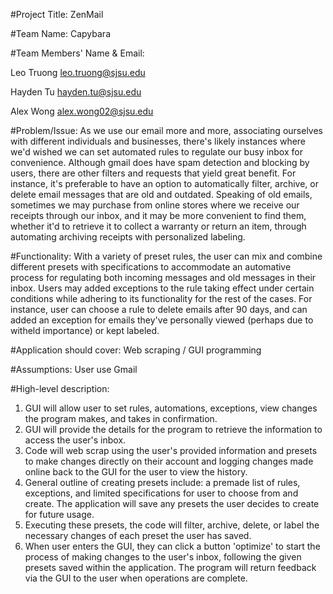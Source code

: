 #Project Title: ZenMail

#Team Name: Capybara

#Team Members' Name & Email:

Leo Truong leo.truong@sjsu.edu

Hayden Tu hayden.tu@sjsu.edu

Alex Wong alex.wong02@sjsu.edu

#Problem/Issue: As we use our email more and more, associating ourselves with different individuals and businesses, there's likely instances where we'd wished we can set automated rules to regulate our busy inbox for convenience. Although gmail does have spam detection and blocking by users, there are other filters and requests that yield great benefit. For instance, it's preferable to have an option to automatically filter, archive, or delete email messages that are old and outdated. Speaking of old emails, sometimes we may purchase from online stores where we receive our receipts through our inbox, and it may be more convenient to find them, whether it'd to retrieve it to collect a warranty or return an item, through automating archiving receipts with personalized labeling.

#Functionality: With a variety of preset rules, the user can mix and combine different presets with specifications to accommodate an automative process for regulating both incoming messages and old messages in their inbox. Users may added exceptions to the rule taking effect under certain conditions while adhering to its functionality for the rest of the cases. For instance, user can choose a rule to delete emails after 90 days, and can added an exception for emails they've personally viewed (perhaps due to witheld importance) or kept labeled.

#Application should cover: Web scraping / GUI programming

#Assumptions: User use Gmail

#High-level description:

1) GUI will allow user to set rules, automations, exceptions, view changes the program makes, and takes in confirmation.
2) GUI will provide the details for the program to retrieve the information to access the user's inbox.
3) Code will web scrap using the user's provided information and presets to make changes directly on their account and logging changes made online back to the GUI for the user to view the history.
4) General outline of creating presets include: a premade list of rules, exceptions, and limited specifications for user to choose from and create. The application will save any presets the user decides to create for future usage.
5) Executing these presets, the code will filter, archive, delete, or label the necessary changes of each preset the user has saved.
6) When user enters the GUI, they can click a button 'optimize' to start the process of making changes to the user's inbox, following the given presets saved within the application. The program will return feedback via the GUI to the user when operations are complete.
